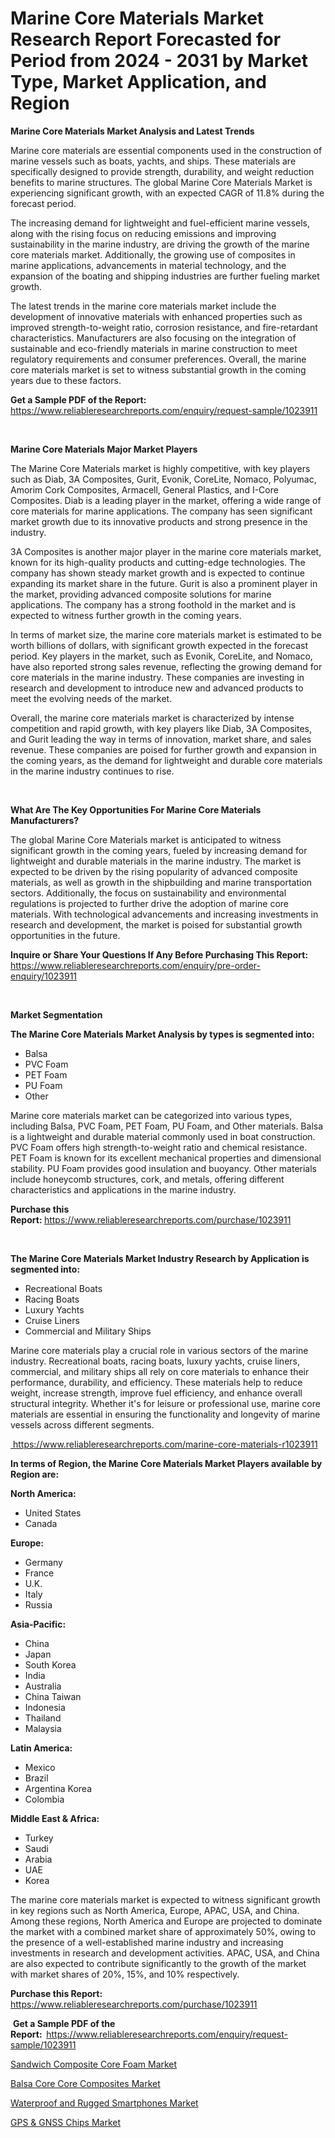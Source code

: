<p><h1>Marine Core Materials Market Research Report Forecasted for Period from 2024 -  2031 by Market Type, Market Application, and Region</h1></p><p><strong>Marine Core Materials Market Analysis and Latest Trends</strong></p>
<p><p>Marine core materials are essential components used in the construction of marine vessels such as boats, yachts, and ships. These materials are specifically designed to provide strength, durability, and weight reduction benefits to marine structures. The global Marine Core Materials Market is experiencing significant growth, with an expected CAGR of 11.8% during the forecast period.</p><p>The increasing demand for lightweight and fuel-efficient marine vessels, along with the rising focus on reducing emissions and improving sustainability in the marine industry, are driving the growth of the marine core materials market. Additionally, the growing use of composites in marine applications, advancements in material technology, and the expansion of the boating and shipping industries are further fueling market growth.</p><p>The latest trends in the marine core materials market include the development of innovative materials with enhanced properties such as improved strength-to-weight ratio, corrosion resistance, and fire-retardant characteristics. Manufacturers are also focusing on the integration of sustainable and eco-friendly materials in marine construction to meet regulatory requirements and consumer preferences. Overall, the marine core materials market is set to witness substantial growth in the coming years due to these factors.</p></p>
<p><strong>Get a Sample PDF of the Report:&nbsp;</strong> <a href="https://www.reliableresearchreports.com/enquiry/request-sample/1023911">https://www.reliableresearchreports.com/enquiry/request-sample/1023911</a></p>
<p>&nbsp;</p>
<p><strong>Marine Core Materials Major Market Players</strong></p>
<p><p>The Marine Core Materials market is highly competitive, with key players such as Diab, 3A Composites, Gurit, Evonik, CoreLite, Nomaco, Polyumac, Amorim Cork Composites, Armacell, General Plastics, and I-Core Composites. Diab is a leading player in the market, offering a wide range of core materials for marine applications. The company has seen significant market growth due to its innovative products and strong presence in the industry. </p><p>3A Composites is another major player in the marine core materials market, known for its high-quality products and cutting-edge technologies. The company has shown steady market growth and is expected to continue expanding its market share in the future. Gurit is also a prominent player in the market, providing advanced composite solutions for marine applications. The company has a strong foothold in the market and is expected to witness further growth in the coming years.</p><p>In terms of market size, the marine core materials market is estimated to be worth billions of dollars, with significant growth expected in the forecast period. Key players in the market, such as Evonik, CoreLite, and Nomaco, have also reported strong sales revenue, reflecting the growing demand for core materials in the marine industry. These companies are investing in research and development to introduce new and advanced products to meet the evolving needs of the market.</p><p>Overall, the marine core materials market is characterized by intense competition and rapid growth, with key players like Diab, 3A Composites, and Gurit leading the way in terms of innovation, market share, and sales revenue. These companies are poised for further growth and expansion in the coming years, as the demand for lightweight and durable core materials in the marine industry continues to rise.</p></p>
<p>&nbsp;</p>
<p><strong>What Are The Key Opportunities For Marine Core Materials Manufacturers?</strong></p>
<p><p>The global Marine Core Materials market is anticipated to witness significant growth in the coming years, fueled by increasing demand for lightweight and durable materials in the marine industry. The market is expected to be driven by the rising popularity of advanced composite materials, as well as growth in the shipbuilding and marine transportation sectors. Additionally, the focus on sustainability and environmental regulations is projected to further drive the adoption of marine core materials. With technological advancements and increasing investments in research and development, the market is poised for substantial growth opportunities in the future.</p></p>
<p><strong>Inquire or Share Your Questions If Any Before Purchasing This Report:</strong> <a href="https://www.reliableresearchreports.com/enquiry/pre-order-enquiry/1023911">https://www.reliableresearchreports.com/enquiry/pre-order-enquiry/1023911</a></p>
<p>&nbsp;</p>
<p><strong>Market Segmentation</strong></p>
<p><strong>The Marine Core Materials Market Analysis by types is segmented into:</strong></p>
<p><ul><li>Balsa</li><li>PVC Foam</li><li>PET Foam</li><li>PU Foam</li><li>Other</li></ul></p>
<p><p>Marine core materials market can be categorized into various types, including Balsa, PVC Foam, PET Foam, PU Foam, and Other materials. Balsa is a lightweight and durable material commonly used in boat construction. PVC Foam offers high strength-to-weight ratio and chemical resistance. PET Foam is known for its excellent mechanical properties and dimensional stability. PU Foam provides good insulation and buoyancy. Other materials include honeycomb structures, cork, and metals, offering different characteristics and applications in the marine industry.</p></p>
<p><strong>Purchase this Report:&nbsp;</strong><a href="https://www.reliableresearchreports.com/purchase/1023911">https://www.reliableresearchreports.com/purchase/1023911</a></p>
<p>&nbsp;</p>
<p><strong>The Marine Core Materials Market Industry Research by Application is segmented into:</strong></p>
<p><ul><li>Recreational Boats</li><li>Racing Boats</li><li>Luxury Yachts</li><li>Cruise Liners</li><li>Commercial and Military Ships</li></ul></p>
<p><p>Marine core materials play a crucial role in various sectors of the marine industry. Recreational boats, racing boats, luxury yachts, cruise liners, commercial, and military ships all rely on core materials to enhance their performance, durability, and efficiency. These materials help to reduce weight, increase strength, improve fuel efficiency, and enhance overall structural integrity. Whether it's for leisure or professional use, marine core materials are essential in ensuring the functionality and longevity of marine vessels across different segments.</p></p>
<p><a href="https://www.reliableresearchreports.com/marine-core-materials-r1023911">&nbsp;https://www.reliableresearchreports.com/marine-core-materials-r1023911</a></p>
<p><strong>In terms of Region, the Marine Core Materials Market Players available by Region are:</strong></p>
<p>
    <p> <strong> North America: </strong>
        <ul>
            <li>United States</li>
            <li>Canada</li>
        </ul>
        </p> 
    <p> <strong> Europe: </strong>
        <ul>
            <li>Germany</li>
            <li>France</li>
            <li>U.K.</li>
            <li>Italy</li>
            <li>Russia</li>
        </ul>
        </p> 
    <p> <strong> Asia-Pacific: </strong>
        <ul>
            <li>China</li>
            <li>Japan</li>
            <li>South Korea</li>
            <li>India</li>
            <li>Australia</li>
            <li>China Taiwan</li>
            <li>Indonesia</li>
            <li>Thailand</li>
            <li>Malaysia</li>
        </ul>
        </p> 
    <p> <strong> Latin America: </strong>
        <ul>
            <li>Mexico</li>
            <li>Brazil</li>
            <li>Argentina Korea</li>
            <li>Colombia</li>
        </ul>
        </p> 
    <p> <strong> Middle East & Africa: </strong>
        <ul>
            <li>Turkey</li>
            <li>Saudi</li>
            <li>Arabia</li>
            <li>UAE</li>
            <li>Korea</li>
        </ul>
    </p>
    </p>
<p><p>The marine core materials market is expected to witness significant growth in key regions such as North America, Europe, APAC, USA, and China. Among these regions, North America and Europe are projected to dominate the market with a combined market share of approximately 50%, owing to the presence of a well-established marine industry and increasing investments in research and development activities. APAC, USA, and China are also expected to contribute significantly to the growth of the market with market shares of 20%, 15%, and 10% respectively.</p></p>
<p><strong>Purchase this Report: </strong><a href="https://www.reliableresearchreports.com/purchase/1023911">https://www.reliableresearchreports.com/purchase/1023911</a></p>
<p>&nbsp;<strong>Get a Sample PDF of the Report:&nbsp;&nbsp;</strong><a href="https://www.reliableresearchreports.com/enquiry/request-sample/1023911">https://www.reliableresearchreports.com/enquiry/request-sample/1023911</a></p>
<p><strong></strong></p>
<p><p><a href="https://github.com/NaomieConner2023/Market-Research-Report-List-1/blob/main/sandwich-composite-core-foam-market.md">Sandwich Composite Core Foam Market</a></p><p><a href="https://github.com/EbonyHane1955/Market-Research-Report-List-1/blob/main/balsa-core-core-composites-market.md">Balsa Core Core Composites Market</a></p><p><a href="https://www.linkedin.com/pulse/waterproof-rugged-smartphones-market-analysis-sze-forecasted-y6ade">Waterproof and Rugged Smartphones Market</a></p><p><a href="https://www.linkedin.com/pulse/gps-amp-gnss-chips-market-trends-forecast-competitive-analysis-cheme">GPS & GNSS Chips Market</a></p></p>